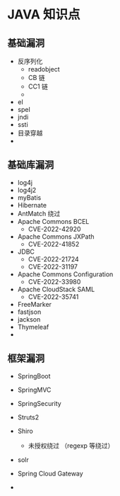 # JAVA 知识点

## 基础漏洞

- 反序列化
  - readobject
  - CB 链
  - CC1 链
  - 
- el 
- spel
- jndi
- ssti
- 目录穿越
- 



## 基础库漏洞

- log4j
- log4j2
- myBatis
- Hibernate
- AntMatch 绕过
- Apache Commons BCEL
  - CVE-2022-42920
- Apache Commons JXPath
  - CVE-2022-41852
- JDBC
  - CVE-2022-21724
  - CVE-2022-31197
- Apache Commons Configuration
  - CVE-2022-33980
- Apache CloudStack SAML
  - CVE-2022-35741
- FreeMarker
- fastjson
- jackson
- Thymeleaf
- 



## 框架漏洞

- SpringBoot
- SpringMVC
- SpringSecurity
- Struts2
- Shiro
  - 未授权绕过 （regexp 等绕过）

- solr
- Spring Cloud Gateway
- 











